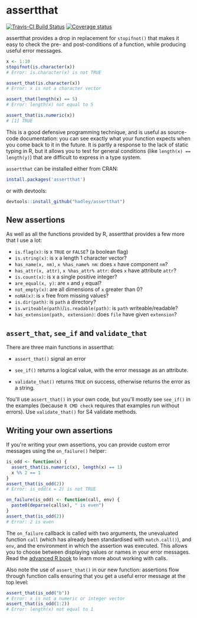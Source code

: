 # assertthat

[![Travis-CI Build Status](https://travis-ci.org/hadley/assertthat.svg?branch=master)](https://travis-ci.org/hadley/assertthat)
[![Coverage status](https://codecov.io/gh/hadley/assertthat/branch/master/graph/badge.svg)](https://codecov.io/github/hadley/assertthat?branch=master)

assertthat provides a drop in replacement for `stopifnot()` that makes it easy to check the pre- and post-conditions of a function, while producing useful error messages.  

```R
x <- 1:10
stopifnot(is.character(x))
# Error: is.character(x) is not TRUE

assert_that(is.character(x))
# Error: x is not a character vector

assert_that(length(x) == 5)
# Error: length(x) not equal to 5

assert_that(is.numeric(x))
# [1] TRUE
```

This is a good defensive programming technique, and is useful as source-code documentation: you can see exactly what your function expects when you come back to it in the future.  It is partly a response to the lack of static typing in R, but it allows you to test for general conditions (like `length(x) == length(y)`) that are difficult to express in a type system.

`assertthat` can be installed either from CRAN: 

```R
install.packages('assertthat')
```

or with devtools:

```R
devtools::install_github("hadley/assertthat")
```

## New assertions

As well as all the functions provided by R, assertthat provides a few more that I use a lot:

* `is.flag(x)`: is x `TRUE` or `FALSE`? (a boolean flag)
* `is.string(x)`: is x a length 1 character vector?
* `has_name(x, nm)`, `x %has_name% nm`: does `x` have component `nm`?
* `has_attr(x, attr)`, `x %has_attr% attr`: does `x` have attribute `attr`?
* `is.count(x)`: is x a single positive integer?
* `are_equal(x, y)`: are `x` and `y` equal?
* `not_empty(x)`: are all dimensions of `x` greater than 0?
* `noNA(x)`: is `x` free from missing values?
* `is.dir(path)`: is `path` a directory?
* `is.writeable(path)`/`is.readable(path)`: is `path` writeable/readable?
* `has_extension(path, extension)`: does `file` have given `extension`?

## `assert_that`, `see_if` and `validate_that`

There are three main functions in assertthat: 

* `assert_that()` signal an error

* `see_if()` returns a logical value, with the error message as an attribute.

* `validate_that()` returns `TRUE` on success, otherwise returns the error as
  a string.

You'll use `assert_that()` in your own code, but you'll mostly see `see_if()` in the examples (because `R CMD check` requires that examples run without errors). Use `validate_that()` for S4 validate methods.

## Writing your own assertions

If you're writing your own assertions, you can provide custom error messages using the `on_failure()` helper:

```R
is_odd <- function(x) {
  assert_that(is.numeric(x), length(x) == 1)
  x %% 2 == 1
}
assert_that(is_odd(2))
# Error: is_odd(x = 2) is not TRUE

on_failure(is_odd) <- function(call, env) {
  paste0(deparse(call$x), " is even")
}
assert_that(is_odd(2))
# Error: 2 is even
```

The `on_failure` callback is called with two arguments, the unevaluated function `call`  (which has already been standardised with `match.call()`), and `env`, and the environment in which the assertion was executed. This allows you to choose between displaying values or names in your error messages. Read the [advanced R book](http://adv-r.had.co.nz/Expressions.html) to learn more about working with calls.

Also note the use of `assert_that()` in our new function: assertions flow through function calls ensuring that you get a useful error message at the top level:

```R
assert_that(is_odd("b"))
# Error: x is not a numeric or integer vector
assert_that(is_odd(1:2))
# Error: length(x) not equal to 1
```
